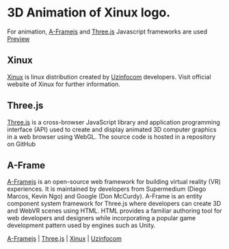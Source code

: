 # 3D Animation of Xinux logo.
For animation, [A-Framejs](https://aframe.io/) and [Three.js](https://threejs.org/) Javascript frameworks are used
[Preview](https://abdulxaqdev.github.io/aFrame-xinux/)

## Xinux
[Xinux](https://www.xinux.uz/) is linux distribution created by [Uzinfocom](https://uzinfocom.uz/) developers.
Visit official website of Xinux for further information.

## Three.js
[Three.js](https://threejs.org/) is a cross-browser JavaScript library and application programming interface (API) used to create and display animated 3D computer graphics in a web browser using WebGL. The source code is hosted in a repository on GitHub

## A-Frame
[A-Framejs](https://aframe.io/) is an open-source web framework for building virtual reality (VR) experiences. It is maintained by developers from Supermedium (Diego Marcos, Kevin Ngo) and Google (Don McCurdy). A-Frame is an entity component system framework for Three.js where developers can create 3D and WebVR scenes using HTML. HTML provides a familiar authoring tool for web developers and designers while incorporating a popular game development pattern used by engines such as Unity.

[A-Framejs](https://aframe.io/) | [Three.js](https://threejs.org/) | [Xinux](https://www.xinux.uz/) | [Uzinfocom](https://uzinfocom.uz/)
